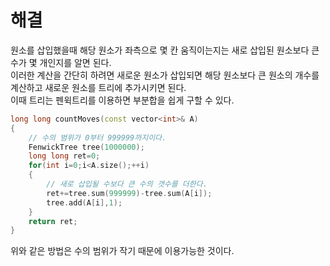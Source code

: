 # 해결 
원소를 삽입했을때 해당 원소가 좌측으로 몇 칸 움직이는지는 새로 삽입된 원소보다 큰 수가 몇 개인지를 알면 된다.  
이러한 계산을 간단히 하려면 새로운 원소가 삽입되면 해당 원소보다 큰 원소의 개수를 계산하고 새로운 원소를 트리에 추가시키면 된다.  
이때 트리는 펜윅트리를 이용하면 부분합을 쉽게 구할 수 있다.  
```c++
long long countMoves(const vector<int>& A)
{
    // 수의 범위가 0부터 999999까지이다.  
    FenwickTree tree(1000000);
    long long ret=0;
    for(int i=0;i<A.size();++i)
    {
        // 새로 삽입될 수보다 큰 수의 갯수를 더한다.  
        ret+=tree.sum(999999)-tree.sum(A[i]);
        tree.add(A[i],1);
    }
    return ret;
}
```
위와 같은 방법은 수의 범위가 작기 때문에 이용가능한 것이다.  
